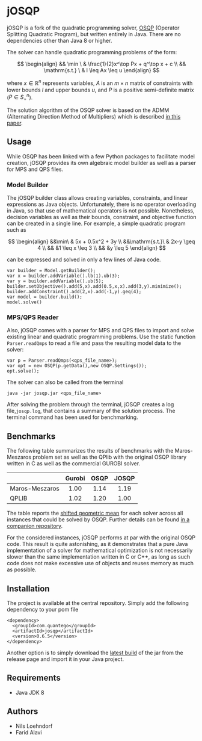 # jOSQP

jOSQP is a fork of the quadratic programming solver, [OSQP](http://osqp.org) (Operator Splitting Quadratic Program), but written entirely in Java. There are no dependencies other than Java 8 or higher.

The solver can handle quadratic programming problems of the form: 

$$
\begin{align}
&& \min \ & \frac{1}{2}x^\top Px + q^\top x + c \\
&& \mathrm{s.t.} \ & l \leq Ax \leq u
\end{align}
$$

where $x\in\mathbb{R}^n$ represents variables, $A$ is an $m \times n$ matrix of constraints with lower bounds $l$ and upper bounds $u$, and $P$ is a positive semi-definite matrix ($P\in S^n_+$).

The solution algorithm of the OSQP solver is based on the ADMM (Alternating Direction Method of Multipliers) which is described [in this paper](https://arxiv.org/abs/1711.08013).

## Usage

While OSQP has been linked with a few Python packages to facilitate model creation, jOSQP provides its own algebraic model builder as well as a parser for MPS and QPS files.

### Model Builder

The jOSQP builder class allows creating variables, constraints, and linear expressions as Java objects. Unfortunately, there is no operator overloading in Java, so that use of mathematical operators is not possible. Nonetheless, decision variables as well as their bounds, constraint, and objective function can be created in a single line. For example, a simple quadratic program such as

$$
\begin{align}
&&\min\ & 5x + 0.5x^2 + 3y \\
&&\mathrm{s.t.}\  & 2x-y \geq 4 \\
&& &1 \leq  x \leq 3 \\
&& &y \leq 5
\end{align}
$$

can be expressed and solved in only a few lines of Java code.

```
var builder = Model.getBuilder();
var x = builder.addVariable().lb(1).ub(3);
var y = builder.addVariable().ub(5);
builder.setObjective().add(5,x).add(0.5,x,x).add(3,y).minimize();
builder.addConstraint().add(2,x).add(-1,y).geq(4);
var model = builder.build();
model.solve()
```

### MPS/QPS Reader

Also, jOSQP comes with a parser for MPS and QPS files to import and solve existing linear and quadratic programming problems. Use the static function `Parser.readQmps` to read a file and pass the resulting model data to the solver:
```
var p = Parser.readQmps(<qps_file_name>);
var opt = new OSQP(p.getData(),new OSQP.Settings());
opt.solve();
```
The solver can also be called from the terminal
```
java -jar josqp.jar <qps_file_name>
```
After solving the problem through the terminal, jOSQP creates a log file,`josqp.log`, that contains a summary of the solution process. The terminal command has been used for benchmarking.

## Benchmarks

The following table summarizes the results of benchmarks with the Maros-Meszaros problem set as well as the QPlib with the original OSQP library written in C as well as the commercial GUROBI solver.

|                         | Gurobi | OSQP  | JOSQP |
| :---                    | :---:  | :---: | :---: |
| Maros-Meszaros  | 1.00   | 1.14  | 1.19  |
| QPLIB  | 1.02   | 1.20  | 1.00  |

The table reports the [shifted geometric mean](https://plato.asu.edu/ftp/shgeom.html) for each solver across all instances that could be solved by OSQP. Further details can be found [in a companion repository](https://github.com/FaridAlavi/josqp_benchmarks).

For the considered instances, jOSQP performs at par with the original OSQP code. This result is quite astonishing, as it demonstrates that a pure Java implementation of a solver for mathematical optimization is not necessarily slower than the same implementation written in C or C++, as long as such code does not make excessive use of objects and reuses memory as much as possible.

## Installation

The project is available at the central repository. Simply add the following dependency to your pom file
```
<dependency>
  <groupId>com.quantego</groupId>
  <artifactId>josqp</artifactId>
  <version>0.6.5</version>
</dependency>
```

Another option is to simply download the [latest build](https://github.com/loehndorf/josqp/releases/latest) of the jar from the release page and import it in your Java project.

## Requirements

* Java JDK 8

## Authors
* Nils Loehndorf
* Farid Alavi
